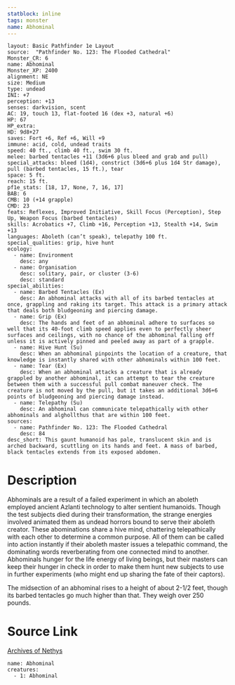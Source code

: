```yaml
---
statblock: inline
tags: monster
name: Abhominal
---
```

```statblock
layout: Basic Pathfinder 1e Layout
source:  "Pathfinder No. 123: The Flooded Cathedral"
Monster_CR: 6
name: Abhominal
Monster_XP: 2400
alignment: NE
size: Medium
type: undead
INI: +7
perception: +13
senses: darkvision, scent
AC: 19, touch 13, flat-footed 16 (dex +3, natural +6)
HP: 67
HP_extra: 
HD: 9d8+27
saves: Fort +6, Ref +6, Will +9
immune: acid, cold, undead traits
speed: 40 ft., climb 40 ft., swim 30 ft.
melee: barbed tentacles +11 (3d6+6 plus bleed and grab and pull)
special_attacks: bleed (1d4), constrict (3d6+6 plus 1d4 Str damage), pull (barbed tentacles, 15 ft.), tear
space: 5 ft.
reach: 15 ft.
pf1e_stats: [18, 17, None, 7, 16, 17]
BAB: 6
CMB: 10 (+14 grapple)
CMD: 23
feats: Reflexes, Improved Initiative, Skill Focus (Perception), Step Up, Weapon Focus (barbed tentacles)
skills: Acrobatics +7, Climb +16, Perception +13, Stealth +14, Swim +13
languages: Aboleth (can’t speak), telepathy 100 ft.
special_qualities: grip, hive hunt
ecology:
  - name: Environment
    desc: any
  - name: Organisation
    desc: solitary, pair, or cluster (3-6)
    desc: standard
special_abilities:
  - name: Barbed Tentacles (Ex)
    desc: An abhominal attacks with all of its barbed tentacles at once, grappling and raking its target. This attack is a primary attack that deals both bludgeoning and piercing damage.
  - name: Grip (Ex)
    desc: The hands and feet of an abhominal adhere to surfaces so well that its 40-foot climb speed applies even to perfectly sheer surfaces and ceilings, with no chance of the abhominal falling off unless it is actively pinned and peeled away as part of a grapple.
  - name: Hive Hunt (Su)
    desc: When an abhominal pinpoints the location of a creature, that knowledge is instantly shared with other abhominals within 100 feet.
  - name: Tear (Ex)
    desc: When an abhominal attacks a creature that is already grappled by another abhominal, it can attempt to tear the creature between them with a successful pull combat maneuver check. The creature is not moved by the pull, but it takes an additional 3d6+6 points of bludgeoning and piercing damage instead.
  - name: Telepathy (Su)
    desc: An abhominal can communicate telepathically with other abhominals and alghollthus that are within 100 feet.
sources:
  - name: Pathfinder No. 123: The Flooded Cathedral
    desc: 84
desc_short: This gaunt humanoid has pale, translucent skin and is arched backward, scuttling on its hands and feet. A mass of barbed, black tentacles extends from its exposed abdomen.
```
# Description
Abhominals are a result of a failed experiment in which an aboleth employed ancient Azlanti technology to alter sentient humanoids. Though the test subjects died during their transformation, the strange energies involved animated them as undead horrors bound to serve their aboleth creator. These abominations share a hive mind, chattering telepathically with each other to determine a common purpose. All of them can be called into action instantly if their aboleth master issues a telepathic command, the dominating words reverberating from one connected mind to another. Abhominals hunger for the life energy of living beings, but their masters can keep their hunger in check in order to make them hunt new subjects to use in further experiments (who might end up sharing the fate of their captors).

 The midsection of an abhominal rises to a height of about 2-1/2 feet, though its barbed tentacles go much higher than that. They weigh over 250 pounds.
# Source Link
[Archives of Nethys](https://aonprd.com/MonsterDisplay.aspx?ItemName=Abhominal)
```encounter-table
name: Abhominal
creatures:
  - 1: Abhominal
```
